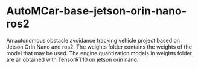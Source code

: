 # AutoMCar-base-jetson-orin-nano-ros2
An autonomous obstacle avoidance tracking vehicle project based on Jetson Orin Nano and ros2.
The weights folder contains the weights of the model that may be used.
The engine quantization models in weights folder are all obtained with TensorRT10 on jetson orin nano.

